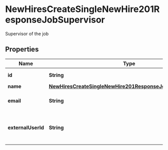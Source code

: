 

# NewHiresCreateSingleNewHire201ResponseJobSupervisor

Supervisor of the job

## Properties

| Name | Type | Description | Notes |
|------------ | ------------- | ------------- | -------------|
|**id** | **String** | Id of the supervisor |  [optional] |
|**name** | [**NewHiresCreateSingleNewHire201ResponseJobSupervisorName**](NewHiresCreateSingleNewHire201ResponseJobSupervisorName.md) |  |  [optional] |
|**email** | **String** | The email of the supervisor |  [optional] |
|**externalUserId** | **String** | The external user id of the supervisor |  [optional] |



